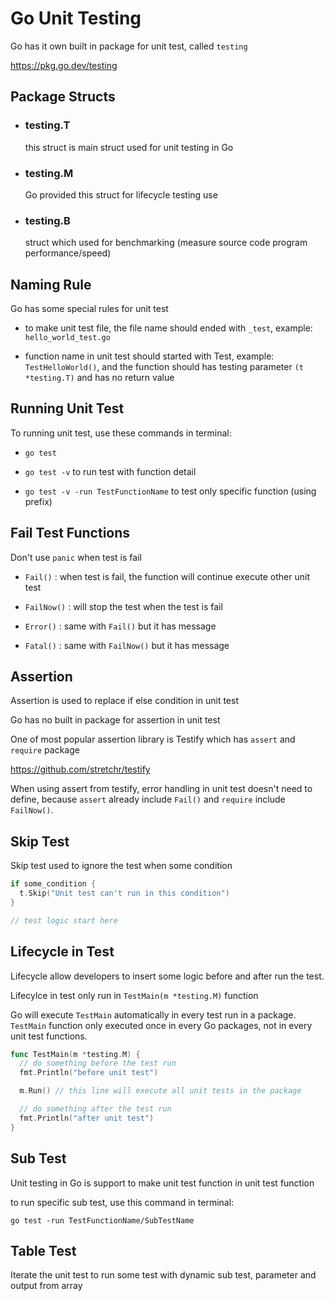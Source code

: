 # Go Unit Testing

Go has it own built in package for unit test, called `testing`

https://pkg.go.dev/testing

## Package Structs

- ### testing.T

  this struct is main struct used for unit testing in Go

- ### testing.M

  Go provided this struct for lifecycle testing use

- ### testing.B

  struct which used for benchmarking (measure source code program performance/speed)

## Naming Rule

Go has some special rules for unit test

- to make unit test file, the file name should ended with `_test`, example: `hello_world_test.go`

- function name in unit test should started with Test, example: `TestHelloWorld()`, and the function should has testing parameter `(t *testing.T)` and has no return value

## Running Unit Test

To running unit test, use these commands in terminal:

- `go test`

- `go test -v` to run test with function detail

- `go test -v -run TestFunctionName` to test only specific function (using prefix)

## Fail Test Functions

Don't use `panic` when test is fail

- `Fail()` : when test is fail, the function will continue execute other unit test

- `FailNow()` : will stop the test when the test is fail

- `Error()` : same with `Fail()` but it has message

- `Fatal()` : same with `FailNow()` but it has message

## Assertion

Assertion is used to replace if else condition in unit test

Go has no built in package for assertion in unit test

One of most popular assertion library is Testify which has `assert` and `require` package

https://github.com/stretchr/testify

When using assert from testify, error handling in unit test doesn't need to define, because `assert` already include `Fail()` and `require` include `FailNow()`.

## Skip Test

Skip test used to ignore the test when some condition

```go
if some_condition {
  t.Skip("Unit test can't run in this condition")
}

// test logic start here
```

## Lifecycle in Test

Lifecycle allow developers to insert some logic before and after run the test.

Lifecylce in test only run in `TestMain(m *testing.M)` function

Go will execute `TestMain` automatically in every test run in a package. `TestMain` function only executed once in every Go packages, not in every unit test functions.

```go
func TestMain(m *testing.M) {
  // do something before the test run
  fmt.Println("before unit test")

  m.Run() // this line will execute all unit tests in the package

  // do something after the test run
  fmt.Println("after unit test")
}
```

## Sub Test

Unit testing in Go is support to make unit test function in unit test function

to run specific sub test, use this command in terminal:

`go test -run TestFunctionName/SubTestName`

## Table Test

Iterate the unit test to run some test with dynamic sub test, parameter and output from array





